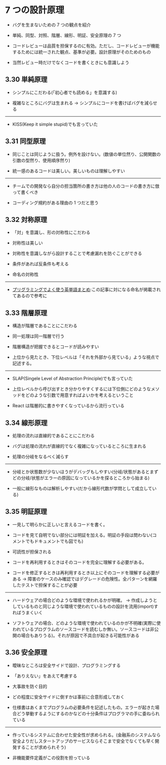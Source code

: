 # 7 つの設計原理

- バグを生まないための 7 つの観点を紹介

- 単純、同型、対照、階層、線形、明証、安全原理の 7 つ

- コードレビューは品質を担保するのに有効。ただし、コードレビューが機能するためには統一された観点、基準が必要。設計原理がそのためのもの

- 当然レビュー時だけでなくコードを書くときにも意識しよう

## 3.30 単純原理

- シンプルにこだわる(「初心者でも読める」を意識する)

- 複雑なところにバグは生まれる -> シンプルにコードを書けばバグを減らせる

---

- KISS(Keep it simple stupid)でも言っていた

## 3.31 同型原理

- 同じことは同じように扱う。例外を設けない。(数値の単位然り、公開関数の引数の型然り、使用順序然り)

- 統一感のあるコードは美しい。美しいものは理解しやすい

---

- チームでの開発なら自分の担当箇所の書き方は他の人のコードの書き方に倣って書くべき

- コーディング規約がある理由の 1 つだと思う

## 3.32 対称原理

- 「対」を意識し、形の対称性にこだわる

- 対称性は美しい

- 対称性を意識しながら設計することで考慮漏れを防ぐことができる

- 条件があれば反条件も考える

- 命名の対称性

---

- [プリグラミングでよく使う英単語まとめ](https://qiita.com/Ted-HM/items/7dde25dcffae4cdc7923):この記事に対になる命名が掲載されてあるので参考に

## 3.33 階層原理

- 構造が階層であることにこだわる

- 同一処理は同一階層で行う

- 階層構造が把握できるとコードが読みやすい

- 上位から見たとき、下位レベルは「それを外部から見ている」ような視点で記述する。

---

- SLAP(Singele Level of Abstraction Principle)でも言っていた

- 上位レベルから呼び出すとき分かりやすくするには下位側にどのようなメソッドをどのような引数で用意すればよいかを考えるということ

- React は階層的に書きやすくなっているから流行っている

## 3.34 線形原理

- 処理の流れは直線的であることにこだわる

- バグは処理の流れが直線的でなく複雑になっているところに生まれる

- 処理の分岐をなるべく減らす

---

- 分岐とか状態数が少ないほうがデバッグもしやすい(分岐/状態があるとまずどの分岐/状態がエラーの原因になっているかを探るところから始まる)

- 一般に線形なものは解析しやすい(だから線形代数が学問として成立している)

## 3.35 明証原理

- 一見して明らかに正しいと言えるコードを書く。

- コードを見て自明でない部分には明証を加える。明証の手段は問わない(コメントでもドキュメントでも図でも)

- 可読性が担保される

- コードを再利用するときはそのコードを完全に理解する必要がある。

- コードを修正するときは再利用するとき以上にそのコードを理解する必要がある -> 障害のケースのみ確認ではデグレードの危険性。全パターンを網羅したテストで担保することが必要

---

- ハードウェアの場合どのような環境で使われるかが明確。 -> 作成しようとしているものと同じような環境で使われているものの設計を流用(import)すればうまくいく

- ソフトウェアの場合、どのような環境で使われているのかが不明確(実際に使われているプログラムのソースコードを読むしか無い。ソースコードは非公開の場合もありうる)。それが原因で不具合が起きる可能性がある

## 3.36 安全原理

- 曖昧なところは安全サイドで設計、プログラミングする

- 「ありえない」をあえて考慮する

- 大事故を防ぐ目的

- どの程度に安全サイドに倒すかは事前に合意形成しておく

- 仕様書はあくまでプログラムの必要条件を記述したもの。エラーが起きた場合どう挙動するようにするのかなどの十分条件はプログラマの手に委ねられている

---

- 作っているシステムに合わせた安全性が求められる。(金融系のシステムなら安全よりだしスタートアップのサービスならそこまで安全でなくても早く開発することが求められそう)

- 非機能要件定義がこの役割を担っている
